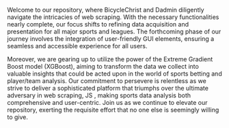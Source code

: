 Welcome to our repository, where BicycleChrist and Dadmin diligently navigate the intricacies of web scraping. With the necessary functionalities nearly complete, our focus shifts to refining data acquisition and presentation for all major sports and leagues. The forthcoming phase of our journey involves the integration of user-friendly GUI elements, ensuring a seamless and accessible experience for all users.

Moreover, we are gearing up to utilize the power of the Extreme Gradient Boost model (XGBoost), aiming to transform the data we collect into valuable insights that could be acted upon in the world of sports betting and player/team analysis. Our commitment to persevere is relentless as we strive to deliver a sophisticated platform that triumphs over the ultimate adversary in web scraping, JS , making sports data analysis both comprehensive and user-centric. Join us as we continue to elevate our repository, exerting the requisite effort that no one else is seemingly willing to give. 
